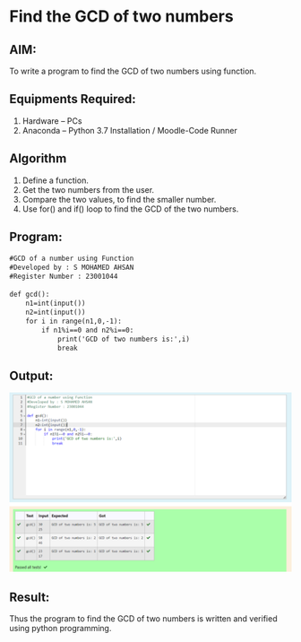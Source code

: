 # Find the GCD of two numbers

## AIM:
To write a program to find the GCD of two numbers using function.

## Equipments Required:
1. Hardware – PCs
2. Anaconda – Python 3.7 Installation / Moodle-Code Runner

## Algorithm
1. Define a function.
2. Get the two numbers from the user.
3. Compare the two values, to find the smaller number.
4. Use for() and if() loop to find the GCD of the two numbers.

## Program:
~~~
#GCD of a number using Function
#Developed by : S MOHAMED AHSAN
#Register Number : 23001044

def gcd():
    n1=int(input())
    n2=int(input())
    for i in range(n1,0,-1):
        if n1%i==0 and n2%i==0:
            print('GCD of two numbers is:',i)
            break
~~~

## Output:

![gcd](/gcd.png)


## Result:
Thus the program to find the GCD of two numbers is written and verified using python programming.
